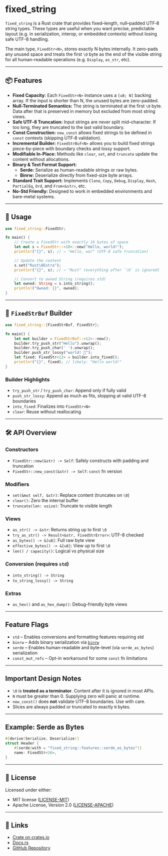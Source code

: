 
# fixed_string

`fixed_string` is a Rust crate that provides fixed–length, null–padded UTF‑8 string types. These types are useful when you want precise, predictable layout (e.g. in serialization, interop, or embedded contexts) without losing safe UTF-8 handling.

The main type, `FixedStr<N>`, stores exactly N bytes internally. It zero-pads any unused space and treats the first `\0` byte as the end of the visible string for all human-readable operations (e.g. `Display`, `as_str`, etc).

---

## 📦 Features

- **Fixed Capacity:** Each `FixedStr<N>` instance uses a `[u8; N]` backing array. If the input is shorter than N, the unused bytes are zero-padded.
- **Null-Terminated Semantics:** The string is terminated at the first `\0` byte. Data after that is preserved in memory but excluded from most string views.
- **Safe UTF‑8 Truncation:** Input strings are never split mid–character. If too long, they are truncated to the last valid boundary.
- **Const Construction:** `new_const` allows fixed strings to be defined in `const` contexts (skipping UTF‑8 validation).
- **Incremental Builder:** `FixedStrBuf<N>` allows you to build fixed strings piece-by-piece with boundary checks and lossy support.
- **Modifiable In-Place:** Methods like `clear`, `set`, and `truncate` update the content without allocations.
- **Binary & Text Format Support:**
  - **Serde:** Serialize as human-readable strings or raw bytes.
  - **Binrw:** Deserialize directly from fixed-size byte arrays.
- **Standard Trait Support:** Implements `Clone`, `Copy`, `Debug`, `Display`, `Hash`, `PartialEq`, `Ord`, and `From<&str>`, etc.
- **No-Std Friendly:** Designed to work in embedded environments and bare-metal systems.

---

## 🚀 Usage

```rust
use fixed_string::FixedStr;

fn main() {
    // Create a FixedStr with exactly 10 bytes of space
    let mut s = FixedStr::<10>::new("Hello, world!");
    println!("{}", s); // → "Hello, wor" (UTF-8 safe truncation)

    // Update the content
    s.set("Rust\0Extra"); 
    println!("{}", s); // → "Rust" (everything after `\0` is ignored)

    // Convert to owned String (requires std)
    let owned: String = s.into_string();
    println!("Owned: {}", owned);
}
```

---

## 🧱 `FixedStrBuf` Builder

```rust
use fixed_string::{FixedStrBuf, FixedStr};

fn main() {
    let mut builder = FixedStrBuf::<12>::new();
    builder.try_push_str("Hello").unwrap();
    builder.try_push_char(' ').unwrap();
    builder.push_str_lossy("world! 👋");
    let fixed: FixedStr<12> = builder.into_fixed();
    println!("{}", fixed); // likely: "Hello world!"
}
```

### Builder Highlights
- `try_push_str` / `try_push_char`: Append only if fully valid
- `push_str_lossy`: Append as much as fits, stopping at valid UTF-8 boundaries
- `into_fixed`: Finalizes into `FixedStr<N>`
- `clear`: Reuse without reallocating

---

## 🛠 API Overview

### Constructors
- `FixedStr::new(&str) -> Self`: Safely constructs with padding and truncation
- `FixedStr::new_const(&str) -> Self`: `const` fn version

### Modifiers
- `set(&mut self, &str)`: Replace content (truncates on `\0`)
- `clear()`: Zero the internal buffer
- `truncate(len: usize)`: Truncate to visible length

### Views
- `as_str() -> &str`: Returns string up to first `\0`
- `try_as_str() -> Result<&str, FixedStrError>`: UTF-8 checked
- `as_bytes() -> &[u8]`: Full raw byte view
- `effective_bytes() -> &[u8]`: View up to first `\0`
- `len() / capacity()`: Logical vs physical size

### Conversion (requires `std`)
- `into_string() -> String`
- `to_string_lossy() -> String`

### Extras
- `as_hex()` and `as_hex_dump()`: Debug-friendly byte views

---

## Feature Flags

- `std` – Enables conversions and formatting features requiring std
- `binrw` – Adds binary serialization via [`binrw`](https://docs.rs/binrw)
- `serde` – Enables human-readable and byte-level (via `serde_as_bytes`) serialization
- `const_mut_refs` – Opt-in workaround for some `const` fn limitations

---

## Important Design Notes

- `\0` is **treated as a terminator**. Content after it is ignored in most APIs.
- `N` must be greater than 0. Supplying zero will panic at runtime.
- `new_const()` does **not** validate UTF-8 boundaries. Use with care.
- Slices are always padded or truncated to exactly `N` bytes.

---

## Example: Serde as Bytes

```rust
#[derive(Serialize, Deserialize)]
struct Header {
    #[serde(with = "fixed_string::features::serde_as_bytes")]
    name: FixedStr<16>,
}
```

---

## 📜 License

Licensed under either:
- MIT license ([LICENSE-MIT](LICENSE-MIT))
- Apache License, Version 2.0 ([LICENSE-APACHE](LICENSE-APACHE))

---

## 🔗 Links

- [Crate on crates.io](https://crates.io/crates/fixed_string)
- [Docs.rs](https://docs.rs/fixed_string)
- [GitHub Repository](https://github.com/crabcode/fixed_string)
